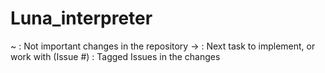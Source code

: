 # Luna_interpreter

~ <commit message>      : Not important changes in the repository
-> <commit message>     : Next task to implement, or work with
(Issue #<issue number>) : Tagged Issues in the changes
